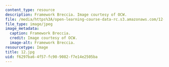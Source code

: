```yaml
---
content_type: resource
description: Framework Breccia. Image courtesy of OCW.
file: /media/https%3A/open-learning-course-data-rc.s3.amazonaws.com/12-110-sedimentary-geology-fall-2004/f6297ba64f57fc909082f7e14e2505ba_12.jpg
file_type: image/jpeg
image_metadata:
  caption: Framework Breccia.
  credit: Image courtesy of OCW.
  image-alt: Framework Breccia.
resourcetype: Image
title: 12.jpg
uid: f6297ba6-4f57-fc90-9082-f7e14e2505ba
---
```

